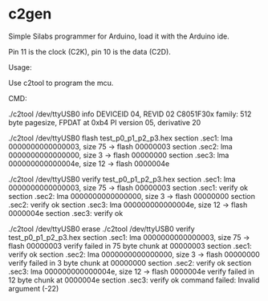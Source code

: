 # c2gen
Simple Silabs programmer for Arduino, load it with the Arduino ide.

Pin 11 is the clock (C2K), pin 10 is the data (C2D).

Usage:

Use c2tool to program the mcu.

CMD:

./c2tool /dev/ttyUSB0 info
DEVICEID 04, REVID 02
C8051F30x family: 512 byte pagesize, FPDAT at 0xb4
PI version 05, derivative 20

./c2tool /dev/ttyUSB0 flash test_p0_p1_p2_p3.hex
section .sec1: lma 0000000000000003, size 75 -> flash 00000003
section .sec2: lma 0000000000000000, size 3 -> flash 00000000
section .sec3: lma 000000000000004e, size 12 -> flash 0000004e

./c2tool /dev/ttyUSB0 verify test_p0_p1_p2_p3.hex
section .sec1: lma 0000000000000003, size 75 -> flash 00000003
section .sec1: verify ok
section .sec2: lma 0000000000000000, size 3 -> flash 00000000
section .sec2: verify ok
section .sec3: lma 000000000000004e, size 12 -> flash 0000004e
section .sec3: verify ok




./c2tool /dev/ttyUSB0 erase
./c2tool /dev/ttyUSB0 verify test_p0_p1_p2_p3.hex
section .sec1: lma 0000000000000003, size 75 -> flash 00000003
verify failed in 75 byte chunk at 00000003
section .sec1: verify ok
section .sec2: lma 0000000000000000, size 3 -> flash 00000000
verify failed in 3 byte chunk at 00000000
section .sec2: verify ok
section .sec3: lma 000000000000004e, size 12 -> flash 0000004e
verify failed in 12 byte chunk at 0000004e
section .sec3: verify ok
command failed: Invalid argument (-22)

